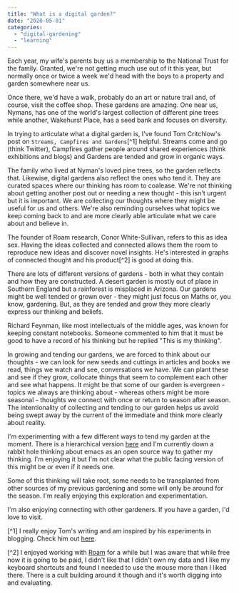 ```yaml
---
title: "What is a digital garden?"
date: "2020-05-01"
categories: 
  - "digital-gardening"
  - "learning"
---
```


Each year, my wife's parents buy us a membership to the National Trust for the family. Granted, we're not getting much use out of it this year, but normally once or twice a week we'd head with the boys to a property and garden somewhere near us.

Once there, we'd have a walk, probably do an art or nature trail and, of course, visit the coffee shop. These gardens are amazing. One near us, Nymans, has one of the world's largest collection of different pine trees while another, Wakehurst Place, has a seed bank and focuses on diversity.

In trying to articulate what a digital garden is, I've found Tom Critchlow's post on `Streams, Campfires and Gardens`\[^1\] helpful. Streams come and go (think Twitter), Campfires gather people around shared experiences (think exhibitions and blogs) and Gardens are tended and grow in organic ways.

The family who lived at Nyman's loved pine trees, so the garden reflects that. Likewise, digital gardens also reflect the ones who tend it. They are curated spaces where our thinking has room to coalease. We're not thinking about getting another post out or needing a new thought - this isn't urgent but it is important. We are collecting our thoughts where they might be useful for us and others. We're also reminding ourselves what topics we keep coming back to and are more clearly able articulate what we care about and believe in.

The founder of Roam research, Conor White-Sullivan, refers to this as idea sex. Having the ideas collected and connected allows them the room to reproduce new ideas and discover novel insights. He's interested in graphs of connected thought and his product\[^2\] is good at doing this.

There are lots of different versions of gardens - both in what they contain and how they are constructed. A desert garden is mostly out of place in Southern England but a rainforest is misplaced in Arizona. Our gardens might be well tended or grown over - they might just focus on Maths or, you know, gardening. But, as they are tended and grow they more clearly express our thinking and beliefs.

Richard Feynman, like most intellectuals of the middle ages, was known for keeping constant notebooks. Someone commented to him that it must be good to have a record of his thinking but he replied "This is my thinking".

In growing and tending our gardens, we are forced to think about our thoughts - we can look for new seeds and cuttings in articles and books we read, things we watch and see, conversations we have. We can plant these and see if they grow, collocate things that seem to complement each other and see what happens. It might be that some of our garden is evergreen - topics we always are thinking about - whereas others might be more seasonal - thoughts we connect with once or return to season after season. The intentionality of collecting and tending to our garden helps us avoid being swept away by the current of the immediate and think more clearly about reality.

I'm experimenting with a few different ways to tend my garden at the moment. There is a hierarchical version [here](/wikinow) and I'm currently down a rabbit hole thinking about emacs as an open source way to gather my thinking. I'm enjoying it but I'm not clear what the public facing version of this might be or even if it needs one.

Some of this thinking will take root, some needs to be transplanted from other sources of my previous gardening and some will only be around for the season. I'm really enjoying this exploration and experimentation.

I'm also enjoying connecting with other gardeners. If you have a garden, I'd love to visit.

\[^1\] I really enjoy Tom's writing and am inspired by his experiments in blogging. Check him out [here](https://tomcritchlow.com/).

\[^2\] I enjoyed working with [Roam](https://www.roamresearch.com) for a while but I was aware that while free now it is going to be paid, I didn't like that I didn't own my data and I like my keyboard shortcuts and found I needed to use the mouse more than I liked there. There is a cult building around it though and it's worth digging into and evaluating.
